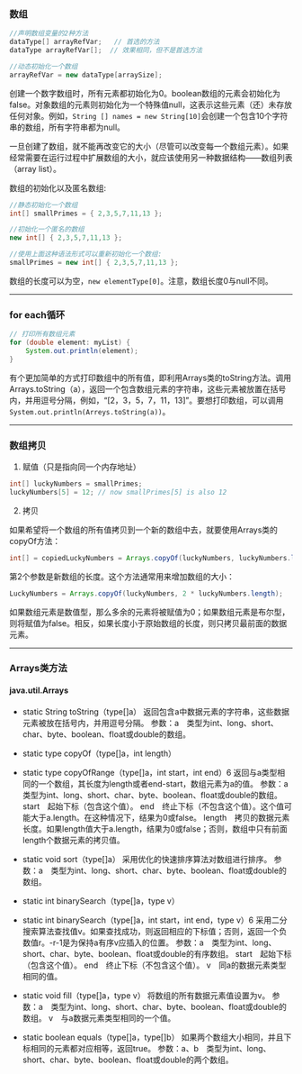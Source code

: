 ### 数组

```java
//声明数组变量的2种方法
dataType[] arrayRefVar;   // 首选的方法
dataType arrayRefVar[];  // 效果相同，但不是首选方法
```

```java
//动态初始化一个数组
arrayRefVar = new dataType[arraySize];
```

创建一个数字数组时，所有元素都初始化为0。boolean数组的元素会初始化为false。对象数组的元素则初始化为一个特殊值null，这表示这些元素（还）未存放任何对象。例如，`String [] names = new String[10]`会创建一个包含10个字符串的数组，所有字符串都为null。

一旦创建了数组，就不能再改变它的大小（尽管可以改变每一个数组元素）。如果经常需要在运行过程中扩展数组的大小，就应该使用另一种数据结构——数组列表（array list）。

数组的初始化以及匿名数组:
```java
//静态初始化一个数组
int[] smallPrimes = { 2,3,5,7,11,13 };

//初始化一个匿名的数组
new int[] { 2,3,5,7,11,13 };

//使用上面这种语法形式可以重新初始化一个数组:
smallPrimes = new int[] { 2,3,5,7,11,13 };
```

数组的长度可以为空，`new elementType[0]`。注意，数组长度0与null不同。

***

### for each循环

```java
// 打印所有数组元素
for (double element: myList) {
    System.out.println(element);
}
```

有个更加简单的方式打印数组中的所有值，即利用Arrays类的toString方法。调用Arrays.toString（a），返回一个包含数组元素的字符串，这些元素被放置在括号内，并用逗号分隔，例如，“[2，3，5，7，11，13]”。要想打印数组，可以调用`System.out.println(Arreys.toString(a))`。

***

### 数组拷贝

1. 赋值（只是指向同一个内存地址）

```java
int[] luckyNumbers = smallPrimes;
luckyNumbers[5] = 12; // now smallPrimes[5] is also 12
```

2. 拷贝

如果希望将一个数组的所有值拷贝到一个新的数组中去，就要使用Arrays类的copyOf方法：
```java
int[] = copiedLuckyNumbers = Arrays.copyOf(luckyNumbers, luckyNumbers.length);
```
 
第2个参数是新数组的长度。这个方法通常用来增加数组的大小：
```java
LuckyNumbers = Arrays.copyOf(luckyNumbers, 2 * luckyNumbers.length);
```

如果数组元素是数值型，那么多余的元素将被赋值为0；如果数组元素是布尔型，则将赋值为false。相反，如果长度小于原始数组的长度，则只拷贝最前面的数据元素。

***
### Arrays类方法
#### java.util.Arrays 
+ static String toString（type[]a）
返回包含a中数据元素的字符串，这些数据元素被放在括号内，并用逗号分隔。
参数：a　类型为int、long、short、char、byte、boolean、float或double的数组。

+ static type copyOf（type[]a，int length）
+ static type copyOfRange（type[]a，int start，int end）6
返回与a类型相同的一个数组，其长度为length或者end-start，数组元素为a的值。
参数：a　类型为int、long、short、char、byte、boolean、float或double的数组。
start　起始下标（包含这个值）。
end　终止下标（不包含这个值）。这个值可能大于a.length。在这种情况下，结果为0或false。
length　拷贝的数据元素长度。如果length值大于a.length，结果为0或false；否则，数组中只有前面length个数据元素的拷贝值。

+ static void sort（type[]a）
采用优化的快速排序算法对数组进行排序。
参数：a　类型为int、long、short、char、byte、boolean、float或double的数组。

+ static int binarySearch（type[]a，type v）
+ static int binarySearch（type[]a，int start，int end，type v）6
采用二分搜索算法查找值v。如果查找成功，则返回相应的下标值；否则，返回一个负数值r。-r-1是为保持a有序v应插入的位置。
参数：a　类型为int、long、short、char、byte、boolean、float或double的有序数组。
start　起始下标（包含这个值）。
end　终止下标（不包含这个值）。
v　同a的数据元素类型相同的值。

+ static void fill（type[]a，type v）
将数组的所有数据元素值设置为v。
参数：a　类型为int、long、short、char、byte、boolean、float或double的数组。
v　与a数据元素类型相同的一个值。

+ static boolean equals（type[]a，type[]b）
如果两个数组大小相同，并且下标相同的元素都对应相等，返回true。
参数：a、b　类型为int、long、short、char、byte、boolean、float或double的两个数组。

